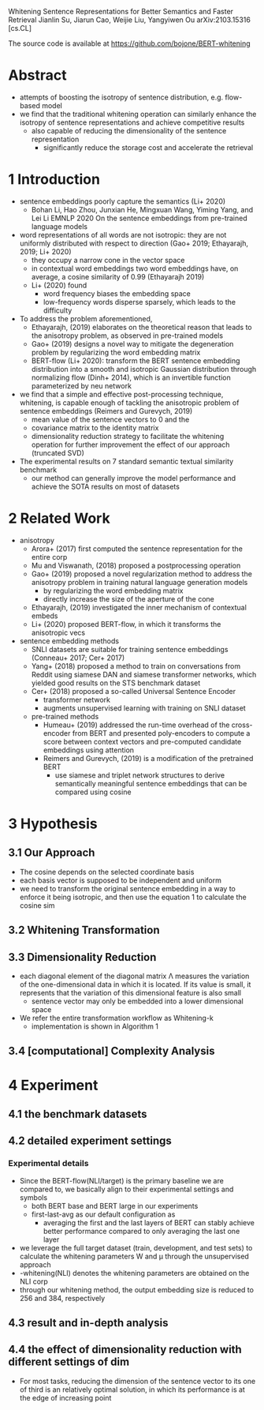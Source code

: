 Whitening Sentence Representations for Better Semantics and Faster Retrieval
Jianlin Su, Jiarun Cao, Weijie Liu, Yangyiwen Ou
arXiv:2103.15316 [cs.CL]

The source code is available at https://github.com/bojone/BERT-whitening

# Abstract

* attempts of boosting the isotropy of sentence distribution,
  e.g. flow-based model
* we find that the traditional whitening operation can similarly enhance the
  isotropy of sentence representations and achieve competitive results
  * also capable of reducing the dimensionality of the sentence representation
    * significantly reduce the storage cost and accelerate the retrieval

# 1 Introduction

* sentence embeddings poorly capture the semantics (Li+ 2020)
  * Bohan Li, Hao Zhou, Junxian He, Mingxuan Wang, Yiming Yang, and Lei Li
    EMNLP 2020
    On the sentence embeddings from pre-trained language models
* word representations of all words are not isotropic:
  they are not uniformly distributed with respect to direction
  (Gao+ 2019; Ethayarajh, 2019; Li+ 2020)
  * they occupy a narrow cone in the vector space
  * in contextual word embeddings two word embeddings have, on average, a cosine
    similarity of 0.99 (Ethayarajh 2019)
  * Li+ (2020) found
    * word frequency biases the embedding space
    * low-frequency words disperse sparsely, which leads to the difficulty
* To address the problem aforementioned,
  * Ethayarajh, (2019) elaborates on the theoretical reason that leads to the
    anisotropy problem, as observed in pre-trained models
  * Gao+ (2019) designs a novel way to mitigate the degeneration problem by
    regularizing the word embedding matrix
  * BERT-flow (Li+ 2020): transform the BERT sentence embedding distribution
    into a smooth and isotropic Gaussian distribution through normalizing flow
    (Dinh+ 2014), which is an invertible function parameterized by neu network
* we find that a simple and effective post-processing technique, whitening, is
  capable enough of tackling the anisotropic problem of sentence embeddings
  (Reimers and Gurevych, 2019)
  * mean value of the sentence vectors to 0 and the
  * covariance matrix to the identity matrix
  * dimensionality reduction strategy to facilitate the whitening operation for
    further improvement the effect of our approach (truncated SVD)
* The experimental results on 7 standard semantic textual similarity benchmark
  * our method can generally improve the model performance and achieve the SOTA
    results on most of datasets

# 2 Related Work

* anisotropy
  * Arora+ (2017) first computed the sentence representation for the entire corp
  * Mu and Viswanath, (2018) proposed a postprocessing operation
  * Gao+ (2019) proposed a novel regularization method to address the anisotropy
    problem in training natural language generation models
    * by regularizing the word embedding matrix
    * directly increase the size of the aperture of the cone
  * Ethayarajh, (2019) investigated the inner mechanism of contextual embeds
  * Li+ (2020) proposed BERT-flow, in which it transforms the anisotropic vecs
* sentence embedding methods
  * SNLI datasets are suitable for training sentence embeddings
    (Conneau+ 2017; Cer+ 2017)
  * Yang+ (2018) proposed a method to train on conversations from Reddit using
    siamese DAN and siamese transformer networks, which yielded
    good results on the STS benchmark dataset
  * Cer+ (2018) proposed a so-called Universal Sentence Encoder
    * transformer network
    * augments unsupervised learning with training on SNLI dataset
  * pre-trained methods
    * Humeau+ (2019) addressed the run-time overhead of the cross-encoder from
      BERT and presented poly-encoders to compute a score between context
      vectors and pre-computed candidate embeddings using attention
    * Reimers and Gurevych, (2019) is a modification of the pretrained BERT
      * use siamese and triplet network structures to derive semantically
        meaningful sentence embeddings that can be compared using cosine

# 3 Hypothesis

## 3.1 Our Approach

* The cosine depends on the selected coordinate basis
* each basis vector is supposed to be independent and uniform
* we need to transform the original sentence embedding in a way to enforce it
  being isotropic, and then use the equation 1 to calculate the cosine sim

## 3.2 Whitening Transformation

## 3.3 Dimensionality Reduction

* each diagonal element of the diagonal matrix Λ measures the variation of the
  one-dimensional data in which it is located. If its value is small, it
  represents that the variation of this dimensional feature is also small
  * sentence vector may only be embedded into a lower dimensional space
* We refer the entire transformation workflow as Whitening-k
  * implementation is shown in Algorithm 1

## 3.4 [computational] Complexity Analysis

# 4 Experiment

## 4.1 the benchmark datasets

## 4.2 detailed experiment settings

### Experimental details

* Since the BERT-flow(NLI/target) is the primary baseline we are compared to, we
  basically align to their experimental settings and symbols
  * both BERT base and BERT large in our experiments
  * first-last-avg as our default configuration as
    * averaging the first and the last layers of BERT can stably achieve better
      performance compared to only averaging the last one layer
* we leverage the full target dataset (train, development, and test sets) to
  calculate the whitening parameters W and μ through the unsupervised approach
* -whitening(NLI) denotes the whitening parameters are obtained on the NLI corp
* through our whitening method, the output embedding size is reduced to 256 and
  384, respectively

## 4.3 result and in-depth analysis

## 4.4 the effect of dimensionality reduction with different settings of dim

* For most tasks, reducing the dimension of the sentence vector to its one of
  third is an relatively optimal solution, in which its performance is at the
  edge of increasing point
